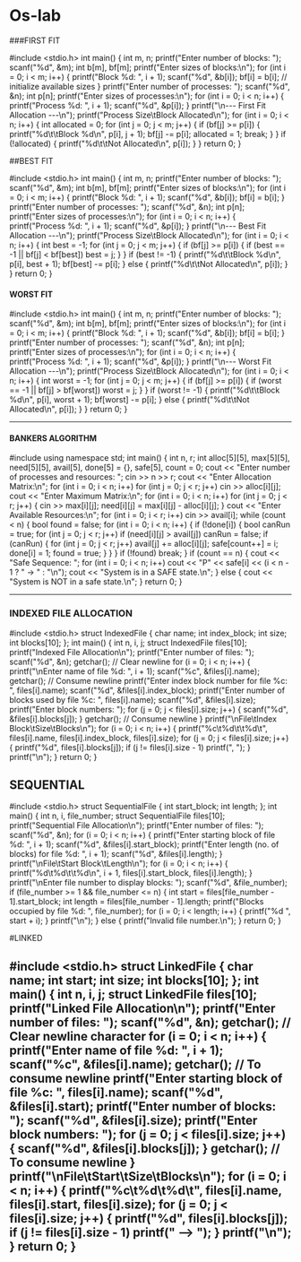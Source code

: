 # Os-lab
###FIRST FIT 


#include <stdio.h>
int main() {
    int m, n;
    printf("Enter number of blocks: ");
    scanf("%d", &m);
    int b[m], bf[m];
    printf("Enter sizes of blocks:\n");
    for (int i = 0; i < m; i++) {
        printf("Block %d: ", i + 1);
        scanf("%d", &b[i]);
        bf[i] = b[i]; // initialize available sizes
    }
    printf("Enter number of processes: ");
    scanf("%d", &n);
    int p[n];
    printf("Enter sizes of processes:\n");
    for (int i = 0; i < n; i++) {
        printf("Process %d: ", i + 1);
        scanf("%d", &p[i]);
    }
    printf("\n--- First Fit Allocation ---\n");
    printf("Process Size\tBlock Allocated\n");
    for (int i = 0; i < n; i++) {
        int allocated = 0;
        for (int j = 0; j < m; j++) {
            if (bf[j] >= p[i]) {
                printf("%d\t\tBlock %d\n", p[i], j + 1);
                bf[j] -= p[i];
                allocated = 1;
                break;
            }
        }
        if (!allocated) {
            printf("%d\t\tNot Allocated\n", p[i]);
        }
    }
    return 0;
}


##BEST FIT 


#include <stdio.h>
int main() {
    int m, n;
    printf("Enter number of blocks: ");
    scanf("%d", &m);
    int b[m], bf[m];
    printf("Enter sizes of blocks:\n");
    for (int i = 0; i < m; i++) {
        printf("Block %d: ", i + 1);
        scanf("%d", &b[i]);
        bf[i] = b[i];
    }
    printf("Enter number of processes: ");
    scanf("%d", &n);
    int p[n];
    printf("Enter sizes of processes:\n");
    for (int i = 0; i < n; i++) {
        printf("Process %d: ", i + 1);
        scanf("%d", &p[i]);
    }
    printf("\n--- Best Fit Allocation ---\n");
    printf("Process Size\tBlock Allocated\n");
    for (int i = 0; i < n; i++) {
        int best = -1;
        for (int j = 0; j < m; j++) {
            if (bf[j] >= p[i]) {
                if (best == -1 || bf[j] < bf[best])
                    best = j;
            }
        }
        if (best != -1) {
            printf("%d\t\tBlock %d\n", p[i], best + 1);
            bf[best] -= p[i];
        } else {
            printf("%d\t\tNot Allocated\n", p[i]);
        }
    }
    return 0;
}


#### WORST FIT


#include <stdio.h>
int main() {
    int m, n;
    printf("Enter number of blocks: ");
    scanf("%d", &m);
    int b[m], bf[m];
    printf("Enter sizes of blocks:\n");
    for (int i = 0; i < m; i++) {
        printf("Block %d: ", i + 1);
        scanf("%d", &b[i]);
        bf[i] = b[i];
    }
    printf("Enter number of processes: ");
    scanf("%d", &n);
    int p[n];
    printf("Enter sizes of processes:\n");
    for (int i = 0; i < n; i++) {
        printf("Process %d: ", i + 1);
        scanf("%d", &p[i]);
    }
    printf("\n--- Worst Fit Allocation ---\n");
    printf("Process Size\tBlock Allocated\n");
    for (int i = 0; i < n; i++) {
        int worst = -1;
        for (int j = 0; j < m; j++) {
            if (bf[j] >= p[i]) {
                if (worst == -1 || bf[j] > bf[worst])
                    worst = j;
            }
        }
        if (worst != -1) {
            printf("%d\t\tBlock %d\n", p[i], worst + 1);
            bf[worst] -= p[i];
        } else {
            printf("%d\t\tNot Allocated\n", p[i]);
        }
    }
    return 0;
}



--------------------------------------


#### BANKERS ALGORITHM

#include <iostream>
using namespace std;
int main() {
    int n, r;
    int alloc[5][5], max[5][5], need[5][5], avail[5], done[5] = {}, safe[5], count = 0;
    cout << "Enter number of processes and resources: ";
    cin >> n >> r;
    cout << "Enter Allocation Matrix:\n";
    for (int i = 0; i < n; i++)
        for (int j = 0; j < r; j++)
            cin >> alloc[i][j];
    cout << "Enter Maximum Matrix:\n";
    for (int i = 0; i < n; i++)
        for (int j = 0; j < r; j++) {
            cin >> max[i][j];
            need[i][j] = max[i][j] - alloc[i][j];
        }
    cout << "Enter Available Resources:\n";
    for (int i = 0; i < r; i++)
        cin >> avail[i];
    while (count < n) {
        bool found = false;
        for (int i = 0; i < n; i++) {
            if (!done[i]) {
                bool canRun = true;
                for (int j = 0; j < r; j++)
                    if (need[i][j] > avail[j])
                        canRun = false;
                if (canRun) {
                    for (int j = 0; j < r; j++)
                        avail[j] += alloc[i][j];
                    safe[count++] = i;
                    done[i] = 1;
                    found = true;
                }
            }
        }
        if (!found) break;
    }
    if (count == n) {
        cout << "Safe Sequence: ";
        for (int i = 0; i < n; i++)
            cout << "P" << safe[i] << (i < n - 1 ? " -> " : "\n");
        cout << "System is in a SAFE state.\n";
    } else {
        cout << "System is NOT in a safe state.\n";
    }
    return 0;
}


---------------------------------------
### INDEXED FILE ALLOCATION 

#include <stdio.h>
struct IndexedFile {
    char name;
    int index_block;
    int size;
    int blocks[10];
};
int main() {
    int n, i, j;
    struct IndexedFile files[10];
    printf("Indexed File Allocation\n");
    printf("Enter number of files: ");
    scanf("%d", &n);
    getchar(); // Clear newline
    for (i = 0; i < n; i++) {
        printf("\nEnter name of file %d: ", i + 1);
        scanf("%c", &files[i].name);
        getchar(); // Consume newline
        printf("Enter index block number for file %c: ", files[i].name);
        scanf("%d", &files[i].index_block);
        printf("Enter number of blocks used by file %c: ", files[i].name);
        scanf("%d", &files[i].size);
        printf("Enter block numbers: ");
        for (j = 0; j < files[i].size; j++) {
            scanf("%d", &files[i].blocks[j]);
        }
        getchar(); // Consume newline
    }
    printf("\nFile\tIndex Block\tSize\tBlocks\n");
    for (i = 0; i < n; i++) {
        printf("%c\t%d\t\t%d\t", files[i].name, files[i].index_block, files[i].size);
        for (j = 0; j < files[i].size; j++) {
            printf("%d", files[i].blocks[j]);
            if (j != files[i].size - 1)
                printf(", ");
        }
        printf("\n");
    }
    return 0;
}


## SEQUENTIAL 


#include <stdio.h>
struct SequentialFile {
    int start_block;
    int length;
};
int main() {
    int n, i, file_number;
    struct SequentialFile files[10];
    printf("Sequential File Allocation\n");
    printf("Enter number of files: ");
    scanf("%d", &n);
    for (i = 0; i < n; i++) {
        printf("Enter starting block of file %d: ", i + 1);
        scanf("%d", &files[i].start_block);
        printf("Enter length (no. of blocks) for file %d: ", i + 1);
        scanf("%d", &files[i].length);
    }
    printf("\nFile\tStart Block\tLength\n");
    for (i = 0; i < n; i++) {
        printf("%d\t%d\t\t%d\n", i + 1, files[i].start_block, files[i].length);
    }
    printf("\nEnter file number to display blocks: ");
    scanf("%d", &file_number);
    if (file_number >= 1 && file_number <= n) {
        int start = files[file_number - 1].start_block;
        int length = files[file_number - 1].length;
        printf("Blocks occupied by file %d: ", file_number);
        for (i = 0; i < length; i++) {
            printf("%d ", start + i);
        }
        printf("\n");
    } else {
        printf("Invalid file number.\n");
    }
    return 0;
}



#LINKED 

#include <stdio.h>
struct LinkedFile {
    char name;
    int start;
    int size;
    int blocks[10];
};
int main() {
    int n, i, j;
    struct LinkedFile files[10];
    printf("Linked File Allocation\n");
    printf("Enter number of files: ");
    scanf("%d", &n);
    getchar(); // Clear newline character
    for (i = 0; i < n; i++) {
        printf("Enter name of file %d: ", i + 1);
        scanf("%c", &files[i].name);
        getchar(); // To consume newline
        printf("Enter starting block of file %c: ", files[i].name);
        scanf("%d", &files[i].start);
        printf("Enter number of blocks: ");
        scanf("%d", &files[i].size);
        printf("Enter block numbers: ");
        for (j = 0; j < files[i].size; j++) {
            scanf("%d", &files[i].blocks[j]);
        }
        getchar(); // To consume newline
    }    printf("\nFile\tStart\tSize\tBlocks\n");
    for (i = 0; i < n; i++) {
        printf("%c\t%d\t%d\t", files[i].name, files[i].start, files[i].size);
        for (j = 0; j < files[i].size; j++) {
            printf("%d", files[i].blocks[j]);
            if (j != files[i].size - 1)
                printf(" --> ");
        }
        printf("\n");
    }
    return 0;
}
---------------------------------------


